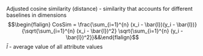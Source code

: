Adjusted cosine similarity (distance) - similarity that accounts for different baselines in dimensions 
$$\begin{flalign} CosSim = \frac{\sum_{i=1}^{n} (x_i - \bar{l})(y_i - \bar{l})}{\sqrt{\sum_{i=1}^{n} (x_i - \bar{l})^2} \sqrt{\sum_{i=1}^{n} (y_i - \bar{l})^2}}&&\end{flalign}$$
$\bar{l}$ - average value of all attribute values


